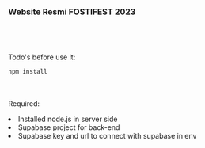 ### Website Resmi FOSTIFEST 2023

#

<br><br>
Todo's before use it:

```bash
npm install
```

<br><br>
Required:

<li>Installed node.js in server side</li>
<li>Supabase project for back-end</li>
<li>Supabase key and url to connect with supabase in env</li>

